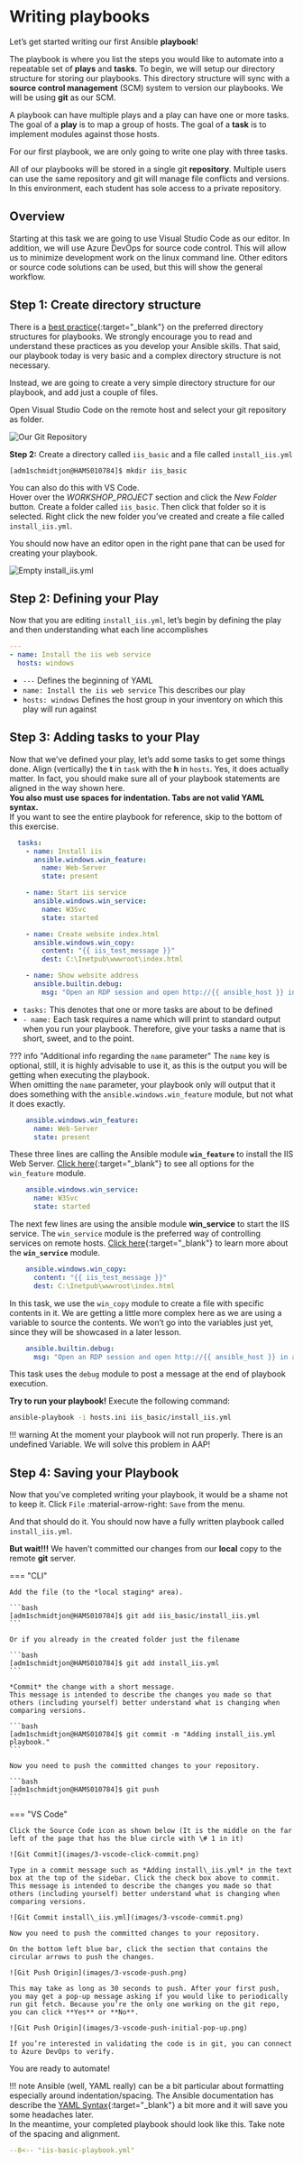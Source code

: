 # Writing playbooks

Let’s get started writing our first Ansible **playbook**!  

The playbook is where you list the steps you would like to automate into a repeatable set of **plays** and **tasks**. To begin, we will setup our directory structure for storing our playbooks. This directory structure will sync with a **source control management** (SCM) system to version our playbooks. We will be using **git** as our SCM.

A playbook can have multiple plays and a play can have one or more tasks. The goal of a **play** is to map a group of hosts. The goal of a **task** is to implement modules against those hosts.

For our first playbook, we are only going to write one play with three tasks.

All of our playbooks will be stored in a single git **repository**. Multiple users can use the same repository and git will manage file conflicts and versions. In this environment, each student has sole access to a private repository.

## Overview

Starting at this task we are going to use Visual Studio Code as our editor. In addition, we will use Azure DevOps for source code control. This will allow us to minimize development work on the linux command line. Other editors or source code solutions can be used, but this will show the general workflow.

## Step 1: Create directory structure

There is a [best practice](https://docs.ansible.com/ansible/latest/tips_tricks/sample_setup.html#sample-directory-layout){:target="_blank"} on the preferred directory structures for playbooks. We strongly encourage you to read and understand these practices as you develop your Ansible skills. That said, our playbook today is very basic and a complex directory structure is not necessary.

Instead, we are going to create a very simple directory structure for our playbook, and add just a couple of files.

Open Visual Studio Code on the remote host and select your git repository as folder.

![Our Git Repository](images/3-vscode-workspace.png)

**Step 2:** Create a directory called `iis_basic` and a file called
`install_iis.yml`

``` { .bash .no-copy }
[adm1schmidtjon@HAMS010784]$ mkdir iis_basic
```

You can also do this with VS Code.  
Hover over the *WORKSHOP_PROJECT* section and click the *New Folder* button. Create a folder called `iis_basic`. Then click that folder so it is
selected. Right click the new folder you’ve created and create a file called `install_iis.yml`.

You should now have an editor open in the right pane that can be used for creating your playbook.

![Empty install\_iis.yml](images/3-vscode-create-folders.png)

## Step 2: Defining your Play

Now that you are editing `install_iis.yml`, let’s begin by defining the play and then understanding what each line accomplishes

```yaml
---
- name: Install the iis web service
  hosts: windows
```

* `---` Defines the beginning of YAML
* `name: Install the iis web service` This describes our play
* `hosts: windows` Defines the host group in your inventory on which this play will run against

## Step 3: Adding tasks to your Play

Now that we’ve defined your play, let’s add some tasks to get some things done. Align (vertically) the **t** in `task` with the **h** in `hosts`. Yes, it does actually matter. In fact, you should make sure all of your playbook statements are aligned in the way shown here.  
**You also must use spaces for indentation. Tabs are not valid YAML syntax.**  
If you want to see the entire playbook for reference, skip to the bottom of this exercise.

```yaml
  tasks:
    - name: Install iis
      ansible.windows.win_feature:
        name: Web-Server
        state: present

    - name: Start iis service
      ansible.windows.win_service:
        name: W3Svc
        state: started

    - name: Create website index.html
      ansible.windows.win_copy:
        content: "{{ iis_test_message }}"
        dest: C:\Inetpub\wwwroot\index.html

    - name: Show website address
      ansible.builtin.debug:
        msg: "Open an RDP session and open http://{{ ansible_host }} in a browser."
```

* `tasks:` This denotes that one or more tasks are about to be defined
* `- name:` Each task requires a name which will print to standard output when you run your playbook. Therefore, give your tasks a name that is short, sweet, and to the point.

??? info "Additional info regarding the `name` parameter"
    The `name` key is optional, still, it is highly advisable to use it, as this is the output you will be getting when executing the playbook.  
    When omitting the `name` parameter, your playbook only will output that it does something with the `ansible.windows.win_feature` module, but not what it does exactly.

```yaml
    ansible.windows.win_feature:
      name: Web-Server
      state: present
```

These three lines are calling the Ansible module **`win_feature`** to install the IIS Web Server. [Click here](https://docs.ansible.com/ansible/latest/collections/ansible/windows/win_feature_module.html){:target="_blank"} to see all options for the `win_feature` module.

```yaml
    ansible.windows.win_service:
      name: W3Svc
      state: started
```

The next few lines are using the ansible module **win_service** to start the IIS service. The `win_service` module is the preferred way of controlling services on remote hosts. [Click here](https://docs.ansible.com/ansible/latest/collections/ansible/windows/win_service_module.html){:target="_blank"} to learn more about the **`win_service`** module.

```yaml
    ansible.windows.win_copy:
      content: "{{ iis_test_message }}"
      dest: C:\Inetpub\wwwroot\index.html
```

In this task, we use the `win_copy` module to create a file with specific contents in it. We are getting a little more complex here as we are using a variable to source the contents. We won’t go into the variables just yet, since they will be showcased in a later lesson.

```yaml
    ansible.builtin.debug:
      msg: "Open an RDP session and open http://{{ ansible_host }} in a browser."
```

This task uses the `debug` module to post a message at the end of playbook execution.

**Try to run your playbook!** Execute the following command:

```bash
ansible-playbook -i hosts.ini iis_basic/install_iis.yml
```

!!! warning
    At the moment your playbook will not run properly. There is an undefined Variable. We will solve this problem in AAP!

## Step 4: Saving your Playbook

Now that you’ve completed writing your playbook, it would be a shame not to keep it. Click `File` :material-arrow-right: `Save` from the menu.

And that should do it. You should now have a fully written playbook called `install_iis.yml`.

**But wait!!!** We haven’t committed our changes from our **local** copy to the remote **git** server.

=== "CLI"

    Add the file (to the *local staging* area).

    ```bash
    [adm1schmidtjon@HAMS010784]$ git add iis_basic/install_iis.yml
    ```

    Or if you already in the created folder just the filename

    ```bash
    [adm1schmidtjon@HAMS010784]$ git add install_iis.yml
    ```

    *Commit* the change with a short message.  
    This message is intended to describe the changes you made so that others (including yourself) better understand what is changing when comparing versions.

    ```bash
    [adm1schmidtjon@HAMS010784]$ git commit -m "Adding install_iis.yml playbook."
    ```

    Now you need to push the committed changes to your repository.

    ```bash
    [adm1schmidtjon@HAMS010784]$ git push
    ```

=== "VS Code"

    Click the Source Code icon as shown below (It is the middle on the far left of the page that has the blue circle with \# 1 in it)

    ![Git Commit](images/3-vscode-click-commit.png)

    Type in a commit message such as *Adding install\_iis.yml* in the text box at the top of the sidebar. Click the check box above to commit. This message is intended to describe the changes you made so that others (including yourself) better understand what is changing when comparing versions.

    ![Git Commit install\_iis.yml](images/3-vscode-commit.png)

    Now you need to push the committed changes to your repository.

    On the bottom left blue bar, click the section that contains the circular arrows to push the changes.

    ![Git Push Origin](images/3-vscode-push.png)

    This may take as long as 30 seconds to push. After your first push, you may get a pop-up message asking if you would like to periodically run git fetch. Because you’re the only one working on the git repo, you can click **Yes** or **No**.

    ![Git Push Origin](images/3-vscode-push-initial-pop-up.png)

    If you’re interested in validating the code is in git, you can connect to Azure DevOps to verify.

You are ready to automate!

!!! note
    Ansible (well, YAML really) can be a bit particular about formatting especially around indentation/spacing. The Ansible documentation has describe the [YAML Syntax](https://docs.ansible.com/ansible/latest/reference_appendice/YAMLSyntax.html){:target="_blank"} a bit more and it will save you some headaches later.  
    In the meantime, your completed playbook should look like this. Take note of the spacing and alignment.

```yaml
--8<-- "iis-basic-playbook.yml"
```
